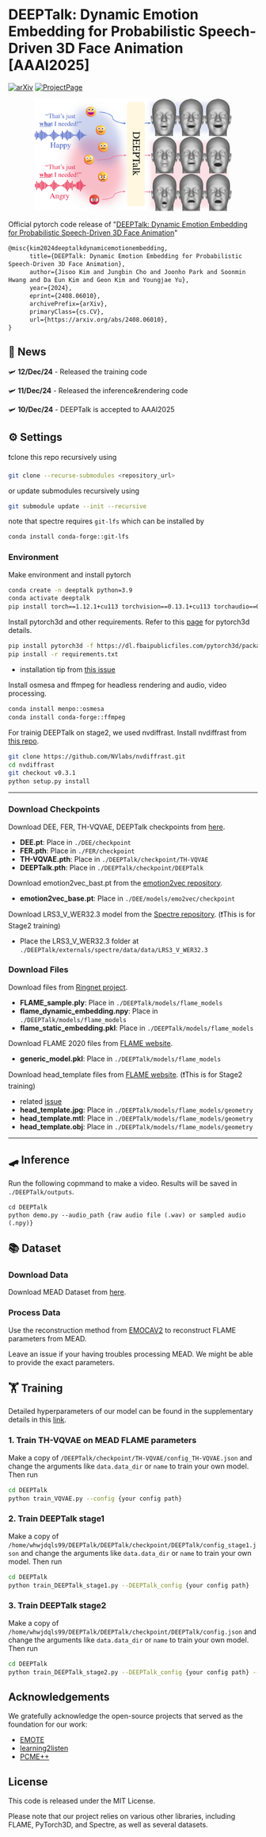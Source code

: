 # DEEPTalk: Dynamic Emotion Embedding for Probabilistic Speech-Driven 3D Face Animation [AAAI2025]
[![arXiv](https://img.shields.io/badge/arXiv-<2408.06010>-red.svg)](https://arxiv.org/abs/2408.06010)
[![ProjectPage](https://img.shields.io/badge/ProjectPage-DEEPTalk-<COLOR>.svg)](https://whwjdqls.github.io/deeptalk_website/)

<p align="center">
  <img src="./demo/teaser_final.png" alt="alt text" width="400">
</p>

Official pytorch code release of "[DEEPTalk: Dynamic Emotion Embedding for Probabilistic Speech-Driven 3D Face Animation](https://arxiv.org/abs/2408.06010)"

```
@misc{kim2024deeptalkdynamicemotionembedding,
      title={DEEPTalk: Dynamic Emotion Embedding for Probabilistic Speech-Driven 3D Face Animation}, 
      author={Jisoo Kim and Jungbin Cho and Joonho Park and Soonmin Hwang and Da Eun Kim and Geon Kim and Youngjae Yu},
      year={2024},
      eprint={2408.06010},
      archivePrefix={arXiv},
      primaryClass={cs.CV},
      url={https://arxiv.org/abs/2408.06010}, 
}
```
## 📨 News
🛩️ **12/Dec/24** - Released the training code

🛩️ **11/Dec/24** - Released the inference&rendering code

🛩️ **10/Dec/24** - DEEPTalk is accepted to AAAI2025

## ⚙️ Settings
❗clone this repo recursively using 
```bash
git clone --recurse-submodules <repository_url>
```
or update submodules recursively using 
```bash
git submodule update --init --recursive
```
note that spectre requires `git-lfs` which can be installed by
```bash
conda install conda-forge::git-lfs
```
### Environment
Make environment and install pytorch
```bash
conda create -n deeptalk python=3.9
conda activate deeptalk
pip install torch==1.12.1+cu113 torchvision==0.13.1+cu113 torchaudio==0.12.1 --extra-index-url https://download.pytorch.org/whl/cu113
```
Install pytorch3d and other requirements. Refer to this [page](https://github.com/facebookresearch/pytorch3d/blob/main/INSTALL.md) for pytorch3d details.
```bash
pip install pytorch3d -f https://dl.fbaipublicfiles.com/pytorch3d/packaging/wheels/py39_cu113_pyt1121/download.html
pip install -r requirements.txt
```
- installation tip from [this issue](https://github.com/whwjdqls/DEEPTalk/issues/5)

Install osmesa and ffmpeg for headless rendering and audio, video processing. 
```bash
conda install menpo::osmesa
conda install conda-forge::ffmpeg
```
For trainig DEEPTalk on stage2, we used nvdiffrast.
Install nvdiffrast from [this repo](https://github.com/NVlabs/nvdiffrast).
```bash
git clone https://github.com/NVlabs/nvdiffrast.git
cd nvdiffrast
git checkout v0.3.1
python setup.py install
```
---
### Download Checkpoints
Download DEE, FER, TH-VQVAE, DEEPTalk checkpoints from [here](https://drive.google.com/drive/u/0/folders/1vmgJCvAq96C83eU4JuUFooubL-y7Py44).
- **DEE.pt**: Place in `./DEE/checkpoint`
- **FER.pth**: Place in `./FER/checkpoint`
- **TH-VQVAE.pth**: Place in `./DEEPTalk/checkpoint/TH-VQVAE`
- **DEEPTalk.pth**: Place in `./DEEPTalk/checkpoint/DEEPTalk`

Download emotion2vec_bast.pt from the [emotion2vec repository](https://huggingface.co/emotion2vec/emotion2vec_base).
- **emotion2vec_base.pt**: Place in `./DEE/models/emo2vec/checkpoint`

Download LRS3_V_WER32.3 model from the [Spectre repository](https://github.com/filby89/spectre/blob/master/get_training_data.sh). (❗This is for Stage2 training)
- Place the LRS3_V_WER32.3 folder at `./DEEPTalk/externals/spectre/data/data/LRS3_V_WER32.3`

### Download Files
Download files from [Ringnet project](https://github.com/soubhiksanyal/RingNet/tree/master/flame_model).
- **FLAME_sample.ply**: Place in `./DEEPTalk/models/flame_models`
- **flame_dynamic_embedding.npy**: Place in `./DEEPTalk/models/flame_models`
- **flame_static_embedding.pkl**: Place in `./DEEPTalk/models/flame_models`

Download FLAME 2020 files from [FLAME website](https://flame.is.tue.mpg.de/). 
- **generic_model.pkl**: Place in `./DEEPTalk/models/flame_models`

Download head_template files from [FLAME website](https://flame.is.tue.mpg.de/). (❗This is for Stage2 training)
- related [issue](https://github.com/whwjdqls/DEEPTalk/issues/3#issuecomment-2547336926)
- **head_template.jpg**: Place in `./DEEPTalk/models/flame_models/geometry`
- **head_template.mtl**: Place in `./DEEPTalk/models/flame_models/geometry`
- **head_template.obj**: Place in `./DEEPTalk/models/flame_models/geometry`
---
## 🛹 Inference
Run the following copmmand to make a video. Results will be saved in `./DEEPTalk/outputs`.
```
cd DEEPTalk
python demo.py --audio_path {raw audio file (.wav) or sampled audio (.npy)}
```

## 📚 Dataset 
### Download Data
Download MEAD Dataset from [here](https://github.com/uniBruce/Mead).

### Process Data
Use the reconstruction method from [EMOCAV2](https://github.com/radekd91/inferno) to reconstruct FLAME parameters from MEAD.

Leave an issue if your having troubles processing MEAD. We might be able to provide the exact parameters.


## 🏋️ Training

Detailed hyperparameters of our model can be found in the supplementary details in this [link](https://drive.google.com/file/d/1skxpOMsQj84BOWuIa9-R_GjYG2DxwDQu/view?usp=sharing).
### 1. Train TH-VQVAE on MEAD FLAME parameters
Make a copy of `/DEEPTalk/checkpoint/TH-VQVAE/config_TH-VQVAE.json` and change the arguments like `data.data_dir` or `name` to train your own model.
Then run
```bash
cd DEEPTalk
python train_VQVAE.py --config {your config path}
```
### 2. Train DEEPTalk stage1
Make a copy of `/home/whwjdqls99/DEEPTalk/DEEPTalk/checkpoint/DEEPTalk/config_stage1.json` and change the arguments like `data.data_dir` or `name` to train your own model.
Then run
```bash
cd DEEPTalk
python train_DEEPTalk_stage1.py --DEEPTalk_config {your config path}
```
### 3. Train DEEPTalk stage2
Make a copy of `/home/whwjdqls99/DEEPTalk/DEEPTalk/checkpoint/DEEPTalk/config.json` and change the arguments like `data.data_dir` or `name` to train your own model.
Then run
```bash
cd DEEPTalk
python train_DEEPTalk_stage2.py --DEEPTalk_config {your config path} --checkpoint {stage1 trained model checkpoint path}
```

## Acknowledgements
We gratefully acknowledge the open-source projects that served as the foundation for our work:

- [EMOTE](https://github.com/radekd91/inferno)
- [learning2listen](https://github.com/evonneng/learning2listen)
- [PCME++](https://github.com/naver-ai/pcmepp)

## License
This code is released under the MIT License.

Please note that our project relies on various other libraries, including FLAME, PyTorch3D, and Spectre, as well as several datasets.
